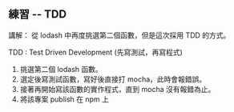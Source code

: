 ## 練習 -- TDD

講解： 從 lodash 中再度挑選第二個函數，但是這次採用 TDD 的方式。

TDD : Test Driven Development  (先寫測試，再寫程式)

1. 挑選第二個 lodash 函數。
2. 選定後寫測試函數，寫好後直接打 mocha，此時會報錯誤。
3. 接著再開始寫該函數的實作程式，直到 mocha 沒有報錯為止。
4. 將該專案 publish 在 npm 上
